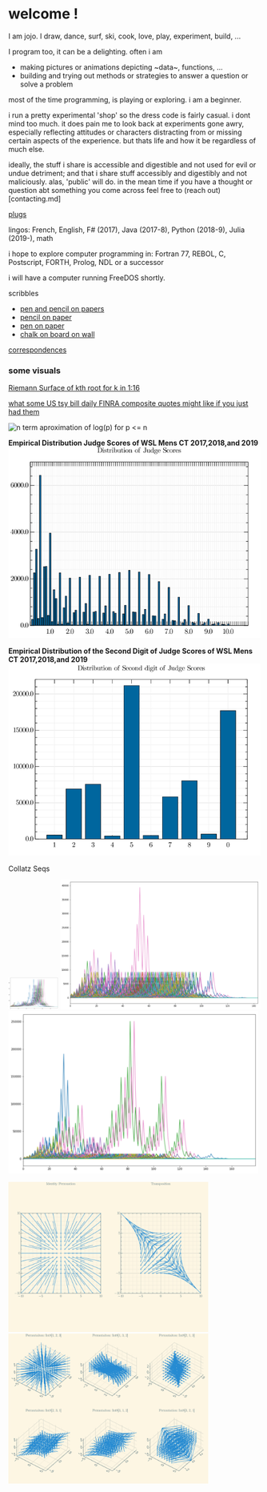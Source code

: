 welcome !
====

I am jojo. I draw, dance, surf, ski, cook, love, play, experiment, build, ...

I program too, it can be a delighting. often i am 
- making pictures or animations depicting ~data~, functions, ...
- building and trying out methods or strategies to answer a question or solve a problem 

most of the time programming, is playing or exploring. i am a beginner.

i run a pretty experimental 'shop' so the dress code is fairly casual.
i dont mind too much. it does pain me to look back at experiments gone awry, especially reflecting attitudes or characters distracting from or missing certain aspects of the experience. but thats life and how it be regardless of much else. 

ideally, the stuff i share is accessible and digestible and not used for evil or undue detriment; and that i share stuff accessibly and digestibly and not maliciously. alas, 'public' will do.
in the mean time if you have a thought or question abt something you come across feel free to (reach out)[contacting.md]

[plugs](plug.md)

lingos: French, English, F# (2017), Java (2017-8), Python (2018-9), Julia (2019-), math

i hope to explore computer programming in: Fortran 77, REBOL, C, Postscript, FORTH, Prolog, NDL or a successor

i will have a computer running FreeDOS shortly.

scribbles
- [pen and pencil on papers](scribbles/penandpencilonpapers/!.md)
- [pencil on paper](scribbles/pencilonpaper/!.md)
- [pen on paper](scribbles/penonpaper/!.md)
- [chalk on board on wall](scribbles/chalkonboardonwall/!.md)

[correspondences](correspondences.md)

### some visuals

[Riemann Surface of kth root for k in 1:16](viz/RiemannSurfacesOf1stRootTo16thRoot.pdf)

[what some US tsy bill daily FINRA composite quotes might like if you just had them](viz/RatesPlots.html)

![n term aproximation of log(p) for p <= n ](viz/asymaprxLogOfPrimes.gif)

**Empirical Distribution Judge Scores of WSL Mens CT 2017,2018,and 2019**
![](viz/EDFofJudgeScores.png)

**Empirical Distribution of the Second Digit of Judge Scores of WSL Mens CT 2017,2018,and 2019**
![](viz/EDFof2ndDigitOfJudgeScores.png)

Collatz Seqs
<p>
<img src="collatz/CollatzDictSeqs100.png" alt="100 seqs" width="100">
<img src="collatz/CollatzDictSeqs500.png" alt="500 seqs" width="400">
<img src="collatz/CollatzDictSeqs1000.png" alt="1000 seqs" width="500">
</p>

<p>
<img src="viz/PermVectFieldsIn2.png" alt="Permutation Vector Fields in 2 space acting on some rational points" width="400">
<img src="viz/PermVectFieldsIn3.png" alt="Permutation Vector Fields in 3 space acting on some rational points" width="400">
</p>
